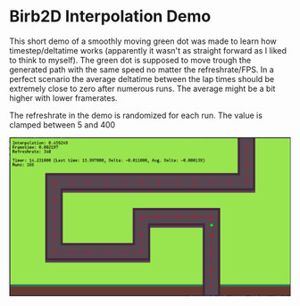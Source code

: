 # Birb2D Interpolation Demo
This short demo of a smoothly moving green dot was made to learn how timestep/deltatime works (apparently it wasn't as straight forward as I liked to think to myself). The green dot is supposed to move trough the generated path with the same speed no matter the refreshrate/FPS. In a perfect scenario the average deltatime between the lap times should be extremely close to zero after numerous runs. The average might be a bit higher with lower framerates.

The refreshrate in the demo is randomized for each run. The value is clamped between 5 and 400

![Screenshot](./screenshot.png)
